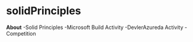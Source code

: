 # solidPrinciples
**About**
-Solid Principles
-Microsoft Build Activity
-DevlerAzureda Activity
-Competition
